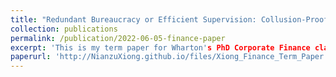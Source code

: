 ```yaml
---
title: "Redundant Bureaucracy or Efficient Supervision: Collusion-Proof Contracts in Princial-Agent Problems with Multiple Supervisors"
collection: publications
permalink: /publication/2022-06-05-finance-paper
excerpt: 'This is my term paper for Wharton's PhD Corporate Finance class, supervised by Professor Itay Goldstein.'
paperurl: 'http://NianzuXiong.github.io/files/Xiong_Finance_Term_Paper.pdf'
---
```

